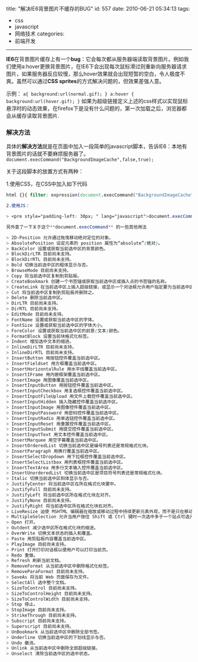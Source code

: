 title: "解决IE6背景图片不缓存的BUG"
id: 557
date: 2010-06-21 05:34:13
tags:
- css
- javascript
- 网络技术
categories:
- 前端开发
---
**IE6**在背景图片缓存上有一个**bug**：它会每次都从服务器端读取背景图片。例如我们使用a:hover更换背景图片，在IE6下会出现每次鼠标滑过则重新向服务器请求图片，如果服务器反应较慢，那么hover效果就会出现短暂的空白，令人极度不爽。虽然可以通过**CSS sprites**的方式解决问题的，但效果差强人意。

示例：
`a{ background:url(normal.gif); } a:hover { background:url(hover.gif); }`
如果为超级链接定义上述的css样式以实现鼠标悬浮时的动态效果，在firefox下是没有什么问题的，第一次加载之后，浏览器都会从缓存读取背景图片.

### 解决方法

具体的**解决方法**就是在页面中加入一段简单的javascript脚本，告诉IE6：本地有背景图片的话就不要麻烦服务器了。 `document.execCommand("BackgroundImageCache",false,true);`

关于这段脚本的放置方式有两种：

<!--more-->

1.使用CSS，在CSS中加入如下代码

> 
```css
html {}{ filter: expression(document.execCommand("BackgroundImageCache", false, true)); }```

2.使用JS：

> <pre style="padding-left: 30px; " lang="javascript">document.execCommand("BackgroundImageCache",false,true);```

另外查了一下关于这个**document.execCommand** 的一些其他用法

> 2D-Position 允许通过拖曳移动绝对定位的对象。
> AbsolutePosition 设定元素的 position 属性为“absolute”(绝对)。
> BackColor 设置或获取当前选中区的背景颜色。
> BlockDirLTR 目前尚未支持。
> BlockDirRTL 目前尚未支持。
> Bold 切换当前选中区的粗体显示与否。
> BrowseMode 目前尚未支持。
> Copy 将当前选中区复制到剪贴板。
> CreateBookmark 创建一个书签锚或获取当前选中区或插入点的书签锚的名称。
> CreateLink 在当前选中区上插入超级链接，或显示一个对话框允许用户指定要为当前选中区插入的超级链接的 URL。
> Cut 将当前选中区复制到剪贴板并删除之。
> Delete 删除当前选中区。
> DirLTR 目前尚未支持。
> DirRTL 目前尚未支持。
> EditMode 目前尚未支持。
> FontName 设置或获取当前选中区的字体。
> FontSize 设置或获取当前选中区的字体大小。
> ForeColor 设置或获取当前选中区的前景(文本)颜色。
> FormatBlock 设置当前块格式化标签。
> Indent 增加选中文本的缩进。
> InlineDirLTR 目前尚未支持。
> InlineDirRTL 目前尚未支持。
> InsertButton 用按钮控件覆盖当前选中区。
> InsertFieldset 用方框覆盖当前选中区。
> InsertHorizontalRule 用水平线覆盖当前选中区。
> InsertIFrame 用内嵌框架覆盖当前选中区。
> InsertImage 用图像覆盖当前选中区。
> InsertInputButton 用按钮控件覆盖当前选中区。
> InsertInputCheckbox 用复选框控件覆盖当前选中区。
> InsertInputFileUpload 用文件上载控件覆盖当前选中区。
> InsertInputHidden 插入隐藏控件覆盖当前选中区。
> InsertInputImage 用图像控件覆盖当前选中区。
> InsertInputPassword 用密码控件覆盖当前选中区。
> InsertInputRadio 用单选钮控件覆盖当前选中区。
> InsertInputReset 用重置控件覆盖当前选中区。
> InsertInputSubmit 用提交控件覆盖当前选中区。
> InsertInputText 用文本控件覆盖当前选中区。
> InsertMarquee 用空字幕覆盖当前选中区。
> InsertOrderedList 切换当前选中区是编号列表还是常规格式化块。
> InsertParagraph 用换行覆盖当前选中区。
> InsertSelectDropdown 用下拉框控件覆盖当前选中区。
> InsertSelectListbox 用列表框控件覆盖当前选中区。
> InsertTextArea 用多行文本输入控件覆盖当前选中区。
> InsertUnorderedList 切换当前选中区是项目符号列表还是常规格式化块。
> Italic 切换当前选中区斜体显示与否。
> JustifyCenter 将当前选中区在所在格式化块置中。
> JustifyFull 目前尚未支持。
> JustifyLeft 将当前选中区所在格式化块左对齐。
> JustifyNone 目前尚未支持。
> JustifyRight 将当前选中区所在格式化块右对齐。
> LiveResize 迫使 MSHTML 编辑器在缩放或移动过程中持续更新元素外观，而不是只在移动或缩放完成后更新。
> MultipleSelection 允许当用户按住 Shift 或 Ctrl 键时一次选中多于一个站点可选元素。
> Open 打开。
> Outdent 减少选中区所在格式化块的缩进。
> OverWrite 切换文本状态的插入和覆盖。
> Paste 用剪贴板内容覆盖当前选中区。
> PlayImage 目前尚未支持。
> Print 打开打印对话框以便用户可以打印当前页。
> Redo 重做。
> Refresh 刷新当前文档。
> RemoveFormat 从当前选中区中删除格式化标签。
> RemoveParaFormat 目前尚未支持。
> SaveAs 将当前 Web 页面保存为文件。
> SelectAll 选中整个文档。
> SizeToControl 目前尚未支持。
> SizeToControlHeight 目前尚未支持。
> SizeToControlWidth 目前尚未支持。
> Stop 停止。
> StopImage 目前尚未支持。
> StrikeThrough 目前尚未支持。
> Subscript 目前尚未支持。
> Superscript 目前尚未支持。
> UnBookmark 从当前选中区中删除全部书签。
> Underline 切换当前选中区的下划线显示与否。
> Undo 撤消。
> Unlink 从当前选中区中删除全部超级链接。
> Unselect 清除当前选中区的选中状态。